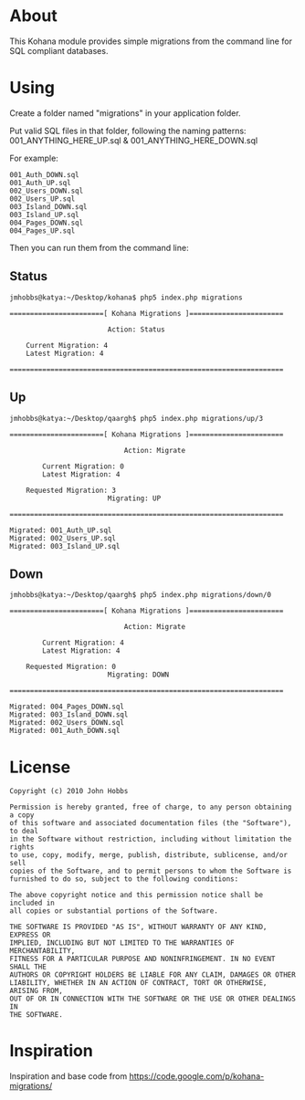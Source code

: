 # About

This Kohana module provides simple migrations from the command line for SQL compliant databases.

# Using

Create a folder named "migrations" in your application folder.

Put valid SQL files in that folder, following the naming patterns: 001_ANYTHING_HERE_UP.sql & 001_ANYTHING_HERE_DOWN.sql

For example:

	001_Auth_DOWN.sql
	001_Auth_UP.sql
	002_Users_DOWN.sql
	002_Users_UP.sql
	003_Island_DOWN.sql
	003_Island_UP.sql
	004_Pages_DOWN.sql
	004_Pages_UP.sql

Then you can run them from the command line:

## Status

	jmhobbs@katya:~/Desktop/kohana$ php5 index.php migrations

	=======================[ Kohana Migrations ]=======================

							Action: Status

		Current Migration: 4
		Latest Migration: 4

	===================================================================

## Up

	jmhobbs@katya:~/Desktop/qaargh$ php5 index.php migrations/up/3

	=======================[ Kohana Migrations ]=======================

								Action: Migrate

			Current Migration: 0
			Latest Migration: 4

		Requested Migration: 3
							Migrating: UP

	===================================================================

	Migrated: 001_Auth_UP.sql
	Migrated: 002_Users_UP.sql
	Migrated: 003_Island_UP.sql


## Down

	jmhobbs@katya:~/Desktop/qaargh$ php5 index.php migrations/down/0

	=======================[ Kohana Migrations ]=======================

								Action: Migrate

			Current Migration: 4
			Latest Migration: 4

		Requested Migration: 0
							Migrating: DOWN

	===================================================================

	Migrated: 004_Pages_DOWN.sql
	Migrated: 003_Island_DOWN.sql
	Migrated: 002_Users_DOWN.sql
	Migrated: 001_Auth_DOWN.sql

# License

	Copyright (c) 2010 John Hobbs

	Permission is hereby granted, free of charge, to any person obtaining a copy
	of this software and associated documentation files (the "Software"), to deal
	in the Software without restriction, including without limitation the rights
	to use, copy, modify, merge, publish, distribute, sublicense, and/or sell
	copies of the Software, and to permit persons to whom the Software is
	furnished to do so, subject to the following conditions:

	The above copyright notice and this permission notice shall be included in
	all copies or substantial portions of the Software.

	THE SOFTWARE IS PROVIDED "AS IS", WITHOUT WARRANTY OF ANY KIND, EXPRESS OR
	IMPLIED, INCLUDING BUT NOT LIMITED TO THE WARRANTIES OF MERCHANTABILITY,
	FITNESS FOR A PARTICULAR PURPOSE AND NONINFRINGEMENT. IN NO EVENT SHALL THE
	AUTHORS OR COPYRIGHT HOLDERS BE LIABLE FOR ANY CLAIM, DAMAGES OR OTHER
	LIABILITY, WHETHER IN AN ACTION OF CONTRACT, TORT OR OTHERWISE, ARISING FROM,
	OUT OF OR IN CONNECTION WITH THE SOFTWARE OR THE USE OR OTHER DEALINGS IN
	THE SOFTWARE.

# Inspiration

Inspiration and base code from https://code.google.com/p/kohana-migrations/